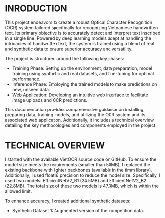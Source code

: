 # INRODUCTION
This project endeavors to create a robust Optical Character Recognition (OCR) system tailored specifically for recognizing Vietnamese handwritten text. Its primary objective is to accurately detect and interpret text inscribed in a single line. Powered by deep learning models adept at handling the intricacies of handwritten text, the system is trained using a blend of real and synthetic data to ensure superior accuracy and versatility.

The project is structured around the following key phases:

- Training Phase: Setting up the environment, data preparation, model training using synthetic and real datasets, and fine-tuning for optimal performance.
- Inference Phase: Employing the trained models to make predictions on new, unseen data.
- Web Application: Developing an intuitive web interface to facilitate image uploads and OCR predictions.

This documentation provides comprehensive guidance on installing, preparing data, training models, and utilizing the OCR system and its associated web application. Additionally, it includes a technical overview detailing the key methodologies and components employed in the project.


# TECHNICAL OVERVIEW
I started with the available VietOCR source code on GitHub. To ensure the model size meets the requirements (smaller than 50MB), I replaced the existing backbone with lighter backbones (available in the timm library). Additionally, I used float16 precision to reduce the model size. Specifically, I used two models: EfficientNetV2_B1 (24.5MB) and EfficientNetV2_B2 (22.8MB). The total size of these two models is 47.3MB, which is within the allowed limit.

To enhance accuracy, I created additional synthetic datasets:
- Synthetic Dataset 1: Augmented version of the competition data.
- Synthetic Dataset 2: Randomly generated addresses using province and district names, converted into image data using PIL.
- Synthetic Dataset 3: Generated image data from existing poems.
# TRAINING PHASE
## 1.INSTALLATION
- Ubuntu 18.04.5 LTS
- CUDA 11.2
- Python 3.7.5
- Training PC: 1x RTX3090 (or any GPU with at least 24Gb VRAM), 32GB RAM.
- python packages are detailed separately in requirements.txt
```
$ conda create -n envs python=3.7.5
$ conda activate envs
$ pip install -r requirements-training.txt
$ pip install torch==1.10.1+cu113 torchvision==0.11.2+cu113 -f https://download.pytorch.org/whl/cu113/torch_stable.html
```
## 2.DATA
* Kalapa dataset.  
* Vietnamese address dataset `https://github.com/thien0291/vietnam_dataset`  
* Vietnamese poems corpus: `https://huggingface.co/datasets/phamson02/vietnamese-poetry-corpus`  
* Synthetic data. Download my generated data here (https://drive.google.com/file/d/1FfjVZqNRZGExZjZmqzWk_L3QDQS-20Bl/view?usp=sharing)  
* Or following the commands below to re-generating it. (make sure poems_dataset.csv and vietnam_dataset are inside synthetic_data/)    
```
$ cd synthetic_data  
$ python gendata_address.py    
$ python gendata_aug.py  
$ python gendata_poems.py  
$ cd ..  
$ python prepare_ext_data.py  
``` 

* Folder structure before executing training  
├── training_data   
│ ├── images    
│ ├── annotations    
├── synthetic_data   
│ ├── address    
│ ├── aug    
│ ├── poems  
│ ├── ...  
├── configs   
│ ├── b2_256_ptr_f5.py   
│ ├── b1_384_ptr_f5.py   
│ ├── ...   
├── train.py  
├── prepare_ext_data.py  
├── train_ext3.csv  
├── train_folds.csv  
├── ...  

## 3.TRAINING
* Pretrained models on synthetic data.  
```
$ python train.py -C b2_256_ptr_f5  
$ python train.py -C b1_384_ptr_f5  
```

* Fine-tune models on real data.  
```
$ python train.py -C b1_384_f5  
$ python train.py -C b2_256_f5  
```

## 4.INFERENCE

* Refer to submitted notebook


# HOW TO RUN THIS WEB-APP
## 1. INSTALLATION
1. **Download OCR Test Dataset**:
   - Download the dataset from [this link](https://drive.google.com/drive/folders/1s3mGm31XuI5v8Q2__-Y5m_9vZZQXtqwI?usp=sharing) and save it to the current folder.

2. **Update Script Paths**:
   - Open `frontend/script.js`.
   - Change the `folderPaths` values to the absolute paths of the downloaded dataset.

3. **Install Required Packages**:
   - Run the following command to install all required packages:
     ```bash
     pip install -r requirements.txt
     ```

4. **Start the Flask API Server**:
   - Use the following command to start the server:
     ```bash
     python main.py
     ```

5. **Open the Website**:
   - Open `frontend/index.html` in your web browser to use the website.

## 2. Usage

* This OCR website detects Vietnamese handwritten text written in one line. When you open the website, you will see two buttons: "Get Images" and "Predict".

* **Get Images**:
  - Clicking this button will randomly select 3 images from the test images folder and display them on the website.

* **Predict**:
  - After displaying the images, clicking this button will send the selected image to the server. The server will then process the image using the OCR model and return the predicted text.

## 3. Demo video
